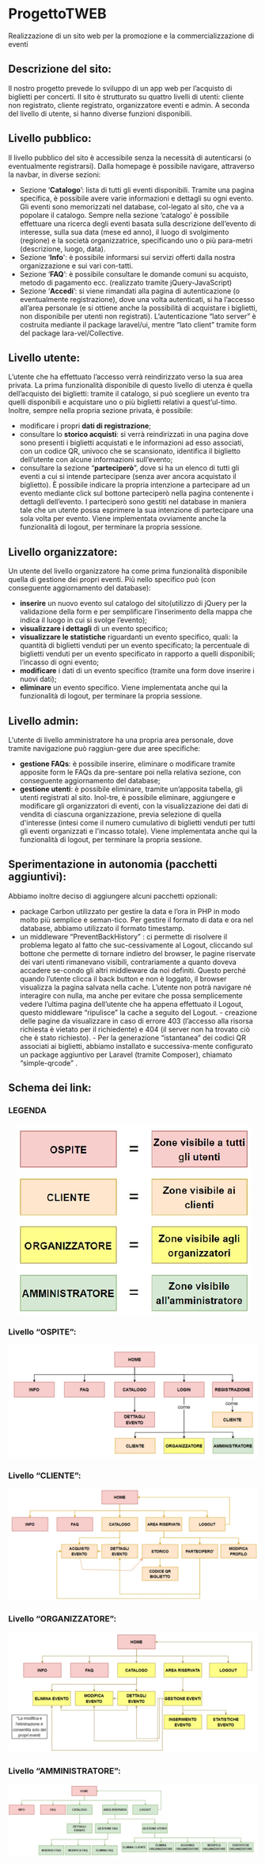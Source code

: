 # ProgettoTWEB
Realizzazione di un sito web per la promozione e la commercializzazione di eventi

## Descrizione del sito:

Il nostro progetto prevede lo sviluppo di un app web per l’acquisto di biglietti per concerti.
Il sito è strutturato su quattro livelli di utenti: cliente non registrato, cliente registrato, organizzatore eventi e admin. A seconda del livello di utente, si hanno diverse funzioni disponibili.

## Livello pubblico:

Il livello pubblico del sito è accessibile senza la necessità di autenticarsi (o eventualmente registrarsi). Dalla homepage è possibile navigare, attraverso la navbar, in diverse sezioni:
 - Sezione ‘**Catalogo**’: lista di tutti gli eventi disponibili. Tramite una pagina specifica, è possibile avere varie informazioni e dettagli su ogni evento. Gli eventi sono memorizzati nel database, col-legato al sito, che va a popolare il catalogo. Sempre nella sezione ‘catalogo’ è possibile effettuare una ricerca degli eventi basata sulla descrizione dell’evento di interesse, sulla sua data (mese ed anno), il luogo di svolgimento (regione) e la società organizzatrice, specificando uno o più para-metri (descrizione, luogo, data).
 - Sezione ‘**Info**': è possibile informarsi sui servizi offerti dalla nostra organizzazione e sui vari con-tatti.
 - Sezione ‘**FAQ**’: è possibile consultare le domande comuni su acquisto, metodo di pagamento ecc. (realizzato tramite jQuery-JavaScript)
 - Sezione ‘**Accedi**’: si viene rimandati alla pagina di autenticazione (o eventualmente registrazione), dove una volta autenticati, si ha l’accesso all’area personale (e si ottiene anche la possibilità di acquistare i biglietti, non disponibile per utenti non registrati). L’autenticazione “lato server” è costruita mediante il package laravel/ui, mentre “lato client” tramite form del package lara-vel/Collective.

## Livello utente:

L’utente che ha effettuato l’accesso verrà reindirizzato verso la sua area privata.
La prima funzionalità disponibile di questo livello di utenza è quella dell’acquisto dei biglietti: tramite il catalogo, si può scegliere un evento tra quelli disponibili e acquistare uno o più biglietti relativi a quest’ul-timo.
Inoltre, sempre nella propria sezione privata, è possibile:
 - modificare i propri **dati di registrazione**;
 - consultare lo **storico acquisti**: si verrà reindirizzati in una pagina dove sono presenti i biglietti acquistati e le informazioni ad esso associati, con un codice QR, univoco che se scansionato, identifica il biglietto dell’utente con alcune informazioni sull’evento;
 - consultare la sezione “**parteciperò**”, dove si ha un elenco di tutti gli eventi a cui si intende partecipare (senza aver ancora acquistato il biglietto). È possibile indicare la propria intenzione a partecipare ad un evento mediante click sul bottone parteciperò nella pagina contenente i dettagli dell’evento. I parteciperò sono gestiti nel database in maniera tale che un utente possa esprimere la sua intenzione di partecipare una sola volta per evento.
Viene implementata ovviamente anche la funzionalità di logout, per terminare la propria sessione.

## Livello organizzatore:

Un utente del livello organizzatore ha come prima funzionalità disponibile quella di gestione dei propri eventi. Più nello specifico può (con conseguente aggiornamento del database):
 - **inserire** un nuovo evento sul catalogo del sito(utilizzo di jQuery per la validazione della form e per semplificare l’inserimento della mappa che indica il luogo in cui si svolge l’evento);
 - **visualizzare i dettagli** di un evento specifico;
 - **visualizzare le statistiche** riguardanti un evento specifico, quali: la quantità di biglietti venduti per un evento specificato; la percentuale di biglietti venduti per un evento specificato in rapporto a quelli disponibili; l’incasso di ogni evento;
 - **modificare** i dati di un evento specifico (tramite una form dove inserire i nuovi dati);
 - **eliminare** un evento specifico.
Viene implementata anche qui la funzionalità di logout, per terminare la propria sessione.

## Livello admin:

L'utente di livello amministratore ha una propria area personale, dove tramite navigazione può raggiun-gere due aree specifiche:
 - **gestione FAQs**: è possibile inserire, eliminare o modificare tramite apposite form le FAQs da pre-sentare poi nella relativa sezione, con conseguente aggiornamento del database;
 - **gestione utenti**: è possibile eliminare, tramite un’apposita tabella, gli utenti registrati al sito. Inol-tre, è possibile eliminare, aggiungere e modificare gli organizzatori di eventi, con la visualizzazione dei dati di vendita di ciascuna organizzazione, previa selezione di quella d'interesse (intesi come il numero cumulativo di biglietti venduti per tutti gli eventi organizzati e l'incasso totale).
Viene implementata anche qui la funzionalità di logout, per terminare la propria sessione.


## Sperimentazione in autonomia (pacchetti aggiuntivi):

Abbiamo inoltre deciso di aggiungere alcuni pacchetti opzionali:
 - package Carbon utilizzato per gestire la data e l’ora in PHP in modo molto più semplice e seman-tico. Per gestire il formato di data e ora nel database, abbiamo utilizzato il formato timestamp.
 - un middleware “PreventBackHistory” : ci permette di risolvere il problema legato al fatto che suc-cessivamente al Logout, cliccando sul bottone che permette di tornare indietro del browser, le pagine riservate dei vari utenti rimanevano visibili, contrariamente a quanto doveva accadere se-condo gli altri middleware da noi definiti. Questo perché quando l’utente clicca il back button e non è loggato, il browser visualizza la pagina salvata nella cache. L’utente non potrà navigare né interagire con nulla, ma anche per evitare che possa semplicemente vedere l’ultima pagina dell’utente che ha appena effettuato il Logout, questo middleware “ripulisce” la cache a seguito del Logout.  - creazione delle pagine da visualizzare in caso di errore 403 (l’accesso alla risorsa richiesta è vietato per il richiedente) e 404 (il server non ha trovato ciò che è stato richiesto).  - Per la generazione “istantanea” dei codici QR associati ai biglietti, abbiamo installato e successiva-mente configurato un package aggiuntivo per Laravel (tramite Composer), chiamato “simple-qrcode” .

## Schema dei link:

### LEGENDA

<p align="center">
<img src="https://github.com/MargheritaGaleazzi/ProgettoTWEB/blob/main/img/1.jpg">
</p>

### Livello “OSPITE”:

<p align="center">
<img src="https://github.com/MargheritaGaleazzi/ProgettoTWEB/blob/main/img/2.jpg">
</p>

### Livello “CLIENTE”:

<p align="center">
<img src="https://github.com/MargheritaGaleazzi/ProgettoTWEB/blob/main/img/3.jpg">
</p>

### Livello “ORGANIZZATORE”:

<p align="center">
<img src="https://github.com/MargheritaGaleazzi/ProgettoTWEB/blob/main/img/4.jpg">
</p>

### Livello “AMMINISTRATORE”:

<p align="center">
<img src="https://github.com/MargheritaGaleazzi/ProgettoTWEB/blob/main/img/5.jpg">
</p>
